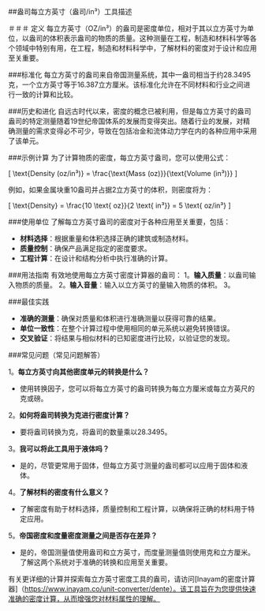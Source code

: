 ##盎司每立方英寸（盎司/in³）工具描述

＃＃＃ 定义
每立方英寸（OZ/in³）的盎司是密度单位，相对于其以立方英寸为单位，以盎司的体积表示盎司的物质的质量。这种测量在工程，制造和材料科学等各个领域中特别有用，在工程，制造和材料科学中，了解材料的密度对于设计和应用至关重要。

###标准化
每立方英寸的盎司来自帝国测量系统，其中一盎司相当于约28.3495克，一个立方英寸等于16.387立方厘米。该标准化允许在不同材料和行业之间进行一致的计算和比较。

###历史和进化
自远古时代以来，密度的概念已被利用，但是每立方英寸的盎司盎司的特定测量随着19世纪帝国体系的发展而变得突出。随着行业的发展，对精确测量的需求变得必不可少，导致在包括冶金和流体动力学在内的各种应用中采用了该单元。

###示例计算
为了计算物质的密度，每立方英寸盎司，您可以使用公式：

\[ \text{Density (oz/in³)} = \frac{\text{Mass (oz)}}{\text{Volume (in³)}} \]

例如，如果金属块重10盎司并占据2立方英寸的体积，则密度将为：

\[ \text{Density} = \frac{10 \text{ oz}}{2 \text{ in³}} = 5 \text{ oz/in³} \]

###使用单位
了解每立方英寸盎司的密度对于各种应用至关重要，包括：
-  **材料选择**：根据重量和体积选择正确的建筑或制造材料。
-  **质量控制**：确保产品满足指定的密度要求。
-  **工程计算**：在设计和结构分析中执行准确的计算。

###用法指南
有效地使用每立方英寸密度计算器的盎司：
1。**输入质量**：以盎司输入物质的质量。
2。**输入音量**：输入以立方英寸的量输入物质的体积。
3。

###最佳实践
-  **准确的测量**：确保对质量和体积进行准确测量以获得可靠的结果。
-  **单位一致性**：在整个计算过程中使用相同的单元系统以避免转换错误。
-  **交叉验证**：将结果与相似材料的已知密度进行比较，以验证您的发现。

###常见问题（常见问题解答）

1。**每立方英寸向其他密度单元的转换是什么？**
- 使用转换因子，您可以将每立方英寸的盎司转换为每立方厘米或每立方英尺的克或磅。

2。**如何将盎司转换为克进行密度计算？**
- 要将盎司转换为克，将盎司的数量乘以28.3495。

3。**我可以将此工具用于液体吗？**
- 是的，尽管更常用于固体，但每立方英寸测量的盎司都可以应用于固体和液体。

4。**了解材料的密度有什么意义？**
- 了解密度有助于材料选择，质量控制和工程计算，以确保将正确的材料用于特定应用。

5。**帝国密度和度量密度测量之间是否存在差异？**
- 是的，帝国测量值使用盎司和立方英寸，而度量测量值则使用克和立方厘米。了解这两个系统对于准确的转换和应用至关重要。

有关更详细的计算并探索每立方英寸密度工具的盎司，请访问[Inayam的密度计算器]（https://www.inayam.co/unit-converter/dente）。该工具旨在为您提供快速准确的密度计算，从而增强您对材料属性的理解。
